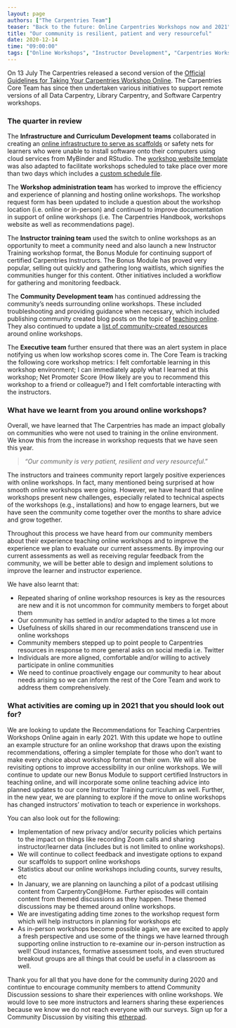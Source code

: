 ```yaml
---
layout: page
authors: ["The Carpentries Team"]
teaser: "Back to the future: Online Carpentries Workshops now and 2021"
title: "Our community is resilient, patient and very resourceful"
date: 2020-12-14
time: "09:00:00"
tags: ["Online Workshops", "Instructor Development", "Carpentries Workshops", "Teaching"]
---
```



On 13 July The Carpentries released a second version of the [Official Guidelines for Taking Your Carpentries Workshop Online](https://carpentries.org/online-workshop-recommendations/). The Carpentries Core Team has since then undertaken various initiatives to support remote versions of all Data Carpentry, Library Carpentry, and Software Carpentry workshops. 


### **The quarter in review**  


The **Infrastructure and Curriculum Development teams** collaborated in creating an [online infrastructure to serve as scaffolds](https://carpentries.org/blog/2020/04/scaffolds/) or safety nets for learners who were unable to install software onto their computers using cloud services from MyBinder and RStudio. The [workshop website template](https://github.com/carpentries/workshop-template/) was also adapted to facilitate workshops scheduled to take place over more than two days which includes a [custom schedule file](https://github.com/carpentries/workshop-template/blob/gh-pages/_includes/custom-schedule.html). 

The **Workshop administration team** has worked to improve the efficiency and experience of planning and hosting online workshops. The workshop request form has been updated to include a question about the workshop location (i.e. online or in-person) and continued to improve documentation in support of online workshops (i.e. The Carpentries Handbook, workshops website as well as recommendations page).

The **Instructor training team** used the switch to online workshops as an opportunity to meet a community need and also launch a new Instructor Training workshop format, the Bonus Module for continuing support of certified Carpentries Instructors. The Bonus Module has proved very popular, selling out quickly and gathering long waitlists, which signifies the communities hunger for this content. Other initiatives included a workflow for gathering and monitoring feedback. 

The **Community Development team** has continued addressing the community’s needs surrounding online workshops. These included troubleshooting and providing guidance when necessary, which included publishing community created blog posts on the topic of [teaching online](https://carpentries.org/posts-by-tags/#blog-tag-online-workshops). They also continued to update a [list of community-created resources](https://docs.carpentries.org/topic_folders/hosts_instructors/index.html#resources-for-online-workshops) around online workshops. 

The **Executive team** further ensured that there was an alert system in place notifying us when low workshop scores come in. The Core Team is tracking the following core workshop metrics: I felt comfortable learning in this workshop environment; I can immediately apply what I learned at this workshop; Net Promoter Score (How likely are you to recommend this workshop to a friend or colleague?) and I felt comfortable interacting with the instructors.

### **What have we learnt from you around online workshops?**

Overall, we have learned that The Carpentries has made an impact globally on communities who were not used to training in the online environment. We know this from the increase in workshop requests that we have seen this year.


>*“Our community is very patient, resilient and very resourceful*.”


The instructors and trainees community report largely positive experiences with online workshops. In fact, many mentioned being surprised at how smooth online workshops were going. However, we have heard that online workshops present new challenges, especially related to technical aspects of the workshops (e.g., installations) and how to engage learners, but we have seen the community come together over the months to share advice and grow together.  

Throughout this process we have heard from our community members about their experience teaching online workshops and to improve the experience we plan to evaluate our current assessments. By improving our current assessments as well as receiving regular feedback from the community, we will be better able to design and implement solutions to improve the learner and instructor experience.

We have also learnt that:

- Repeated sharing of online workshop resources is key as the resources are new and it is not uncommon for community members to forget about them
- Our community has settled in and/or adapted to the times a lot more
- Usefulness of skills shared in our recommendations transcend use in online workshops
- Community members stepped up to point people to Carpentries resources in response to more general asks on social media i.e. Twitter
- Individuals are more aligned, comfortable and/or willing to actively participate in online communities
- We need to continue proactively engage our community to hear about needs arising so we can inform the rest of the Core Team and work to address them comprehensively. 


### What activities are coming up in 2021 that you should look out for?


We are looking to update the Recommendations for Teaching Carpentries Workshops Online again in early 2021. With this update we hope to outline an example structure for an online workshop that draws upon the existing recommendations, offering a simpler template for those who don’t want to make every choice about workshop format on their own. We will also be revisiting options to improve accessibility in our online workshops. We will continue to update our new Bonus Module to support certified Instructors in teaching online, and will incorporate some online teaching advice into planned updates to our core Instructor Training curriculum as well. Further, in the new year, we are planning to explore if the move to online workshops has changed instructors’ motivation to teach or experience in workshops. 

You can also look out for the following: 

- Implementation of new privacy and/or security policies which pertains to the impact on things like recording Zoom calls and sharing instructor/learner data (includes but is not limited to online workshops).
- We will continue to collect feedback and investigate options to expand our scaffolds to support online workshops 
- Statistics about our online workshops including counts, survey results, etc
- In January, we are planning on launching a pilot of a podcast utilising content from CarpentryCon@Home. Further episodes will contain content from themed discussions as they happen. These themed discussions may be themed around online workshops.
- We are investigating adding time zones to the workshop request form which will help instructors in planning for workshops etc
- As in-person workshops become possible again, we are excited to apply a fresh perspective and use some of the things we have learned through supporting online instruction to re-examine our in-person instruction as well! Cloud instances, formative assessment tools, and even structured breakout groups are all things that could be useful in a classroom as well.


Thank you for all that you have done for the community during 2020 and contintue to encourage community members to attend Community Discussion sessions to share their experiences with online workshops. We would love to see more instructors and learners sharing these experiences because we know we do not reach everyone with our surveys. Sign up for a Community Discussion by visiting this [etherpad](https://pad.carpentries.org/community-discussions).
